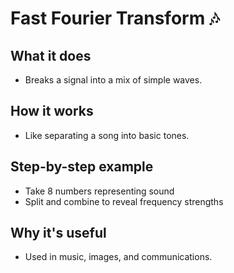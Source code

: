 # Fast Fourier Transform 🎶

## What it does
- Breaks a signal into a mix of simple waves.

## How it works
- Like separating a song into basic tones.

## Step-by-step example
- Take 8 numbers representing sound
- Split and combine to reveal frequency strengths

## Why it's useful
- Used in music, images, and communications.

